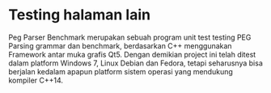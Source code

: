 Testing halaman lain
==========

Peg Parser Benchmark merupakan sebuah program unit test testing PEG Parsing grammar dan benchmark, berdasarkan C++ menggunakan Framework antar muka grafis Qt5. Dengan demikian project ini telah ditest dalam platform Windows 7, Linux Debian dan Fedora, tetapi seharusnya bisa berjalan kedalam apapun platform sistem operasi yang mendukung kompiler C++14.

